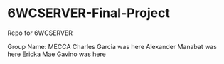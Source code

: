 # 6WCSERVER-Final-Project
Repo for 6WCSERVER

Group Name: MECCA
Charles Garcia was here
Alexander Manabat was here
Ericka Mae Gavino was here
